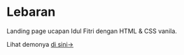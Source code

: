 # Lebaran

Landing page ucapan Idul Fitri dengan HTML &amp; CSS vanila.

Lihat demonya [di sini&rarr;](https://sakitkepala.github.io/FrontEnd-Lebaran-AndikaPriyotamaD/)
